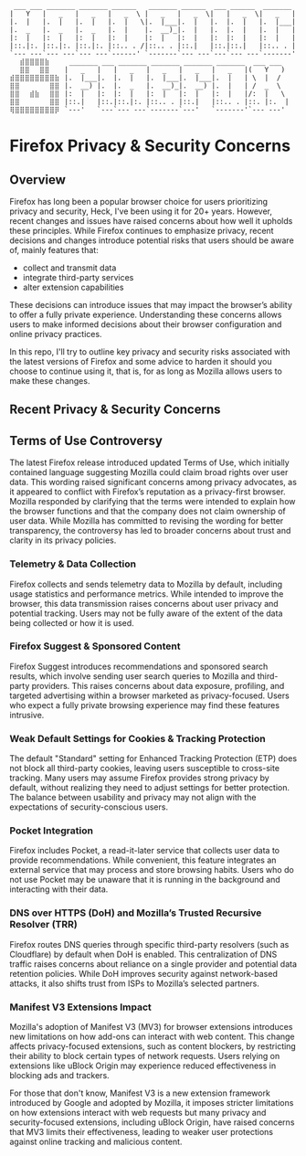 ```
 ___ ___ _______ _______ ______   _______ ______  ___ ______  _______ 
|   Y   |   _   |   _   |   _  \ |   _   |   _  \|   |   _  \|   _   |
|.  |   |.  |   |.  |   |.  |   \|.  |___|.  |   |.  |.  |   |.  |___|
|.  _   |.  _   |.  _   |.  |    |.  __)_|.  |   |.  |.  |   |.  |   |
|:  |   |:  |   |:  |   |:  |    |:  |   |:  |   |:  |:  |   |:  |   |
|::.|:. |::.|:. |::.|:. |::.. . /|::.. . |::.|   |::.|::.|   |::.. . |
`--- ---`--- ---`--- ---`------' `-------`--- ---`---`--- ---`-------'
⠀⠀⣾⣿⣿⣿⣿⣷⠀⠀⠀⠀_______ ___ _______ _______ _______ _______  ___ ___
⠀⠀⣿⣿⠀⠀⣿⣿⠀⠀⠀|   _   |   |   _   |   _   |   _   |   _   |(   Y   )
⣾⣿⣿⣿⣿⣿⣿⣿⣿⣷⠀|.  |___|.  |.  |   |.  |___|.  |___|.  |   | \  |  /
⣿⣿⠀⠀⠀⠀⠀⠀⣿⣿⠀|.  __) |.  |.  _   |.  __)_|.  __) |.  |   | /  _  \
⣿⣿⠀⠀⣾⣷⠀⠀⣿⣿⠀|:  |   |:  |:  |   |:  |   |:  |   |:  |   |/:  |   \
⣿⣿⠀⠀⠀⠀⠀⠀⣿⣿⠀|::.|   |::.|::.|:. |::.. . |::.|   |::.. . |::. |:.  |
⢿⣿⣿⣿⣿⣿⣿⣿⣿⡿⠀`---'   `---`--- ---`-------`---'   `-------'`--- ---'
```

# Firefox Privacy & Security Concerns

## Overview

Firefox has long been a popular browser choice for users prioritizing privacy and security, Heck, I've been using it for 20+ years. However, recent changes and issues have raised concerns about how well it upholds these principles. While Firefox continues to emphasize privacy, recent decisions and changes introduce potential risks that users should be aware of, mainly features that:

- collect and transmit data
- integrate third-party services
- alter extension capabilities

These decisions can introduce issues that may impact the browser’s ability to offer a fully private experience. Understanding these concerns allows users to make informed decisions about their browser configuration and online privacy practices.

In this repo, I'll try to outline key privacy and security risks associated with the latest versions of Firefox and some advice to harden it should you choose to continue using it, that is, for as long as Mozilla allows users to make these changes.

## Recent Privacy & Security Concerns

## Terms of Use Controversy

The latest Firefox release introduced updated Terms of Use, which initially contained language suggesting Mozilla could claim broad rights over user data. This wording raised significant concerns among privacy advocates, as it appeared to conflict with Firefox’s reputation as a privacy-first browser. Mozilla responded by clarifying that the terms were intended to explain how the browser functions and that the company does not claim ownership of user data. While Mozilla has committed to revising the wording for better transparency, the controversy has led to broader concerns about trust and clarity in its privacy policies.

### Telemetry & Data Collection

Firefox collects and sends telemetry data to Mozilla by default, including usage statistics and performance metrics. While intended to improve the browser, this data transmission raises concerns about user privacy and potential tracking. Users may not be fully aware of the extent of the data being collected or how it is used.

### Firefox Suggest & Sponsored Content

Firefox Suggest introduces recommendations and sponsored search results, which involve sending user search queries to Mozilla and third-party providers. This raises concerns about data exposure, profiling, and targeted advertising within a browser marketed as privacy-focused. Users who expect a fully private browsing experience may find these features intrusive.

### Weak Default Settings for Cookies & Tracking Protection

The default "Standard" setting for Enhanced Tracking Protection (ETP) does not block all third-party cookies, leaving users susceptible to cross-site tracking. Many users may assume Firefox provides strong privacy by default, without realizing they need to adjust settings for better protection. The balance between usability and privacy may not align with the expectations of security-conscious users.

### Pocket Integration

Firefox includes Pocket, a read-it-later service that collects user data to provide recommendations. While convenient, this feature integrates an external service that may process and store browsing habits. Users who do not use Pocket may be unaware that it is running in the background and interacting with their data.

### DNS over HTTPS (DoH) and Mozilla’s Trusted Recursive Resolver (TRR)

Firefox routes DNS queries through specific third-party resolvers (such as Cloudflare) by default when DoH is enabled. This centralization of DNS traffic raises concerns about reliance on a single provider and potential data retention policies. While DoH improves security against network-based attacks, it also shifts trust from ISPs to Mozilla’s selected partners.

### Manifest V3 Extensions Impact

Mozilla's adoption of Manifest V3 (MV3) for browser extensions introduces new limitations on how add-ons can interact with web content. This change affects privacy-focused extensions, such as content blockers, by restricting their ability to block certain types of network requests. Users relying on extensions like uBlock Origin may experience reduced effectiveness in blocking ads and trackers.

For those that don't know, Manifest V3 is a new extension framework introduced by Google and adopted by Mozilla, it imposes stricter limitations on how extensions interact with web requests but many privacy and security-focused extensions, including uBlock Origin, have raised concerns that MV3 limits their effectiveness, leading to weaker user protections against online tracking and malicious content.
